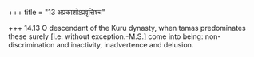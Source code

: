+++
title = "13 अप्रकाशोऽप्रवृत्तिश्च"

+++
14.13 O descendant of the Kuru dynasty, when tamas predominates these
surely \[i.e. without exception.-M.S.\] come into being:
non-discrimination and inactivity, inadvertence and delusion.
